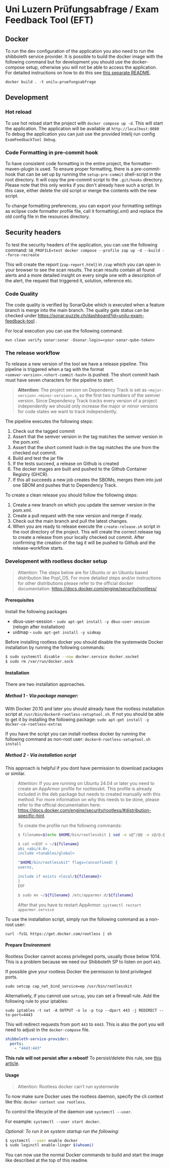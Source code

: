 # Uni Luzern Prüfungsabfrage / Exam Feedback Tool (EFT)
## Docker
To run the dev configuration of the application you also need to run the shibboleth service provider.
It is possible to build the docker image with the following command but for development you should use the docker-compose setup,
otherwise you will not be able to access the application. For detailed instructions on how to do this see [this separate README](./shibboleth/README.md).

`docker build . -t unilu-pruefungsabfrage`

## Development
### Hot reload
To use hot reload start the project with `docker compose up -d`.
This will start the application. The application will be available at `http://localhost:8080`
To debug the application you can just use the provided Intelij run config `ExamFeedbackTool Debug`.

### Code Formatting in pre-commit hook
To have consistent code formatting in the entire project, the formatter-maven-plugin
is used. To ensure proper formatting, there is a pre-commit-hook that can be set up by
running the `setup-pre-commit` shell-script in the root directory. It will copy the
pre-commit script to the `.git/hooks` directory. Please note that this only works if you
don't already have such a script. In this case, either delete the old script or merge the contents
with the new script.

To change formatting preferences, you can export your formatting settings as eclipse
code formatter profile file, call it formatting(.xml) and replace the old config file in the
resources directory.

## Security headers
To test the security headers of the application, you can use the following command:
`SB_PROFILE=test docker compose --profile zap up -d --build --force-recreate`

This will create the report (`zap-report.html`) in `/zap` which you can open in your browser to see the
scan results. The scan results contain all found alerts and a more detailed insight on every single one with a description
of the alert, the request that triggered it, solution, reference etc.

### Code Quality

The code quality is verified by SonarQube which is executed when a feature branch is merge into the main branch.
The quality gate status can be checked under https://sonar.puzzle.ch/dashboard?id=unilu-exam-feedback-tool .

For local execution you can use the following command:

```
mvn clean verify sonar:sonar -Dsonar.login=<your-sonar-qube-token>
```

### The release workflow
To release a new version of the tool we have a release pipeline. This pipeline is triggered when a tag with the format <br>
`<semver-version>.<short-commit-hash>` is pushed. The short commit hash must have seven characters for the pipeline to start.

> **Attention:** The project version on Dependency Track is set as `<major-version>.<minor-version>.x`, so the first two numbers of
the semver version. Since Dependency Track tracks every version of a project independently we should only increase the major or minor versions
for code states we want to track independently.

The pipeline executes the following steps:

1. Check out the tagged commit
2. Assert that the semver version in the tag matches the semver version in the pom.xml.
3. Assert that the short commit hash in the tag matches the one from the checked out commit.
4. Build and test the jar file
5. If the tests succeed, a release on Github is created
6. The docker images are built and pushed to the Github Container Registry (GHCR).
7. If this all succeeds a new job creates the SBOMs, merges them into just one SBOM and pushes that to Dependency Track.

To create a clean release you should follow the following steps:
1. Create a new branch on which you update the semver version in the pom.xml.
2. Create a pull request with the new version and merge if ready.
3. Check out the main branch and pull the latest changes.
4. When you are ready to release execute the `create-release.sh` script in the root directory of the project.
This will create the correct release tag to create a release from your locally checked out commit. After confirming the
creation of the tag it will be pushed to Github and the release-workflow starts.

### Development with rootless docker setup
> Attention: The steps below are for Ubuntu or an Ubuntu based distribution like Pop!_OS. For more
> detailed steps and/or instructions for other distributions please refer to the official docker documentation:
> https://docs.docker.com/engine/security/rootless/

#### Prerequisites
Install the following packages
  - dbus-user-session - `sudo apt-get install -y dbus-user-session` (relogin after installation)
  - uidmap - `sudo apt-get install -y uidmap`

Before installing rootless docker you should disable the systemwide Docker installation by running the following commands:
```bash
$ sudo systemctl disable --now docker.service docker.socket
$ sudo rm /var/run/docker.sock
```

#### Installation
There are two installation approaches.

##### Method 1 - Via package manager:
With Docker 20.10 and later you should already have the rootless installation script at
`/usr/bin/dockerd-rootless-setuptool.sh`. If not you should be able to get it by installing the following
package: `sudo apt-get install -y docker-ce-rootless-extras`

If you have the script you can install rootless docker by running the following command as non-root user:
`dockerd-rootless-setuptool.sh install`

##### Method 2 - Via installation script
This approach is helpful if you dont have permission to download packages or similar.

> Attention: If you are running on Ubuntu 24.04 or later you need to create an AppArmor profile for rootlesskit.
> This profile is already included in the deb package but needs to created manually with this method. For more information
> on why this needs to be done, please refer to the official documentation here:
> https://docs.docker.com/engine/security/rootless/#distribution-specific-hint.
> 
> To create the profile run the following commands:
> ```bash
> $ filename=$(echo $HOME/bin/rootlesskit | sed -e s@^/@@ -e s@/@.@g)
> 
> $ cat <<EOF > ~/${filename}
> abi <abi/4.0>,
> include <tunables/global>
> 
> "$HOME/bin/rootlesskit" flags=(unconfined) {
> userns,
> 
> include if exists <local/${filename}>
> }
> EOF
> 
> $ sudo mv ~/${filename} /etc/apparmor.d/${filename}
> ```
> After that you have to restart AppArmor: `systemctl restart apparmor.service`

To use the installation script, simply run the following command as a non-root user:

`curl -fsSL https://get.docker.com/rootless | sh`

#### Prepare Environment
Rootless Docker cannot access privileged ports, usually those below 1014. This is a problem because we need our Shibboleth SP to listen on port `443`.
  
If possible give your rootless Docker the permission to bind privileged ports.
```shell
sudo setcap cap_net_bind_service=ep /usr/bin/rootlesskit
```

Alternatively, if you cannot use `setcap`, you can set a firewall rule.
Add the following rule to your iptables:
```shell
sudo iptables -t nat -A OUTPUT -o lo -p tcp --dport 443 -j REDIRECT --to-port=4443
```
This will redirect requests from port `443` to `4443`. This is also the port you will need to adjust in the `docker-compose` file.
```yaml
shibboleth-service-provider:
  ports:
    - "4443:443"
```
**This rule will not persist after a reboot!** To persist/delete this rule, see [this article](https://www.baeldung.com/linux/iptables-delete-rules).
#### Usage
> Attention: Rootless docker can't run systemwide

To now make sure Docker uses the rootless daemon, specify the cli context like this: `docker context use rootless`.

To control the lifecycle of the daemon use `systemctl --user`.

For example: `systemctl --user start docker`.

*Optional: To run it on system startup run the following:*
```bash
$ systemctl --user enable docker
$ sudo loginctl enable-linger $(whoami)
```

You can now use the normal Docker commands to build and start the image like described at the top of this readme.
